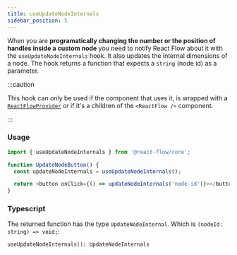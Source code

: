 ```yaml
---
title: useUpdateNodeInternals
sidebar_position: 5
---
```


When you are **programatically changing the number or the position of handles inside a custom node** you need to notify React Flow about it with the `useUpdateNodeInternals` hook. It also updates the internal dimensions of a node. The hook returns a function that expects a `string` (node id) as a parameter.

:::caution

This hook can only be used if the component that uses it, is wrapped with a [`ReactFlowProvider`](/docs/api/react-flow-provider/) or if it's a children of the `<ReactFlow />` component.

:::

### Usage

```javascript
import { useUpdateNodeInternals } from '@react-flow/core';

function UpdateNodeButton() {
  const updateNodeInternals = useUpdateNodeInternals();

  return <button onClick={() => updateNodeInternals('node-id')}></button>;
}
```

### Typescript

The returned function has the type `UpdateNodeInternal`. Which is `(nodeId: string) => void;`:

`useUpdateNodeInternals(): UpdateNodeInternals`
